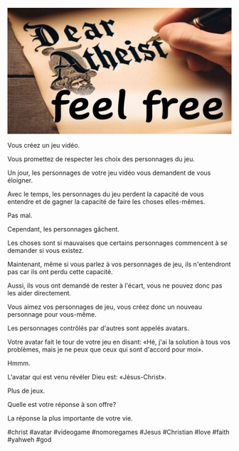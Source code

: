 ![Video cover image](../cover.jpg "cover photo")

Vous créez un jeu vidéo.

Vous promettez de respecter les choix des personnages du jeu.

Un jour, les personnages de votre jeu vidéo vous demandent de vous éloigner.

Avec le temps, les personnages du jeu perdent la capacité de vous entendre et de gagner la capacité de faire les choses elles-mêmes.

Pas mal.

Cependant, les personnages gâchent.

Les choses sont si mauvaises que certains personnages commencent à se demander si vous existez.

Maintenant, même si vous parlez à vos personnages de jeu, ils n'entendront pas car ils ont perdu cette capacité.

Aussi, ils vous ont demandé de rester à l'écart, vous ne pouvez donc pas les aider directement.

Vous aimez vos personnages de jeu, vous créez donc un nouveau personnage pour vous-même.

Les personnages contrôlés par d'autres sont appelés avatars.

Votre avatar fait le tour de votre jeu en disant: «Hé, j'ai la solution à tous vos problèmes, mais je ne peux que ceux qui sont d'accord pour moi».

Hmmm.

L'avatar qui est venu révéler Dieu est: «Jésus-Christ».

Plus de jeux.

Quelle est votre réponse à son offre?

La réponse la plus importante de votre vie.

#christ #avatar #videogame #nomoregames #Jesus #Christian #love #faith #yahweh #god
